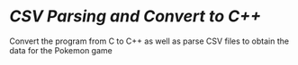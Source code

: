 # *CSV Parsing and Convert to C++*
Convert the program from C to C++ as well as parse CSV files to obtain the data for the Pokemon game
